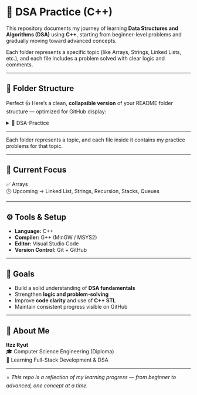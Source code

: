 # 🧩 DSA Practice (C++)

This repository documents my journey of learning **Data Structures and Algorithms (DSA)** using **C++**, starting from beginner-level problems and gradually moving toward advanced concepts.

Each folder represents a specific topic (like Arrays, Strings, Linked Lists, etc.), and each file includes a problem solved with clear logic and comments.

---

## 📂 Folder Structure
Perfect 👍 Here’s a clean, **collapsible version** of your README folder structure — optimized for GitHub display:


<details>
<summary>📁 DSA-Practice</summary>

<details>
<summary>📂 Arrays</summary>

```
├── 01_uniqueNumberInArray.cpp
├── 02_sort0s1s2s.cpp
├── 03_twoSum.cpp
├── 04_rotateArrayByD.cpp
├── 05_keyPair.cpp
├── 06_pivotIndex.cpp
├── 07_findMissingNumber_sort.cpp
├── 08_findMissingNumber_xor.cpp
├── 09_removeDuplicateInSortedArray.cpp
├── 10_maxAvgSubarray_bruteforce.cpp
├── 11_maxAvgSubarray_slidingWindow.cpp
├── 12_sortColors_DutchNationalFlag.cpp
├── 13_findDuplicate_CycleSort.cpp
├── 14_findDuplicate_BruteForce.cpp
└── 15_findMissingAndRepeating_BruteForce.cpp
```

</details>

<details>
<summary>📂 LinkedList (coming soon)</summary>

```
← coming soon
```

</details>

<details>
<summary>📂 Strings (coming soon)</summary>

```
← coming soon
```

</details>

```
└── README.md
```

</details>

---

Each folder represents a topic, and each file inside it contains my practice problems for that topic.


---

## 🧱 Current Focus

✅ Arrays  
🕒 Upcoming → Linked List, Strings, Recursion, Stacks, Queues  

---

## ⚙️ Tools & Setup

- **Language:** C++  
- **Compiler:** G++ (MinGW / MSYS2)  
- **Editor:** Visual Studio Code  
- **Version Control:** Git + GitHub  

---

## 🚀 Goals

- Build a solid understanding of **DSA fundamentals**
- Strengthen **logic and problem-solving**
- Improve **code clarity** and use of **C++ STL**
- Maintain consistent progress visible on GitHub

---

## 🧠 About Me

**Itzz Ryut**  
🎓 Computer Science Engineering (Diploma)  
🌱 Learning Full-Stack Development & DSA  

---

⭐ *This repo is a reflection of my learning progress — from beginner to advanced, one concept at a time.*
